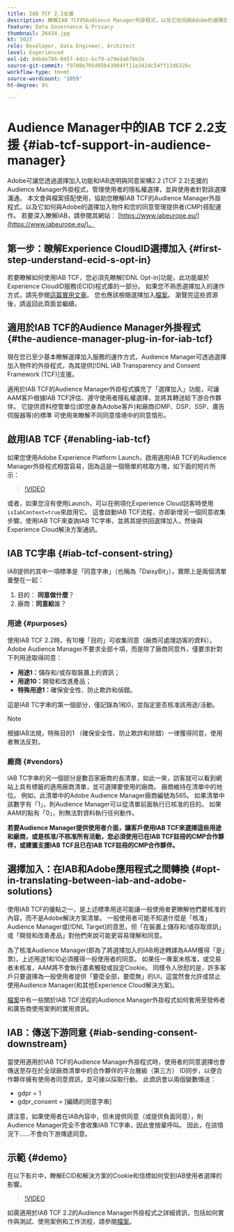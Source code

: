 ```yaml
---
title: IAB TCF 2.2支援
description: 瞭解IAB TCF的Audience Manager外掛程式，以及它如何與Adobe的選擇加入物件及您的同意管理提供者(CMP)搭配運作。
feature: Data Governance & Privacy
thumbnail: 26434.jpg
kt: 5027
role: Developer, Data Engineer, Architect
level: Experienced
exl-id: 04b4e786-0457-4dcc-bcf9-a79eda67bb2e
source-git-commit: f9708e705d95b43084ff11e342dc54ff11d6326c
workflow-type: tm+mt
source-wordcount: '1059'
ht-degree: 0%

---
```


# Audience Manager中的IAB TCF 2.2支援 {#iab-tcf-support-in-audience-manager}

Adobe可讓您透過選擇加入功能和IAB透明與同意架構2.2 (TCF 2.2)支援的Audience Manager外掛程式，管理使用者的隱私權選擇，並與使用者針對該選擇溝通。 本文會與檔案搭配使用，協助您瞭解IAB TCF的Audience Manager外掛程式，以及它如何與Adobe的選擇加入物件和您的同意管理提供者(CMP)搭配運作。 若要深入瞭解IAB，請參閱其網站： [https://www.iabeurope.eu/](https://www.iabeurope.eu/)。

## 第一步：瞭解Experience CloudID選擇加入 {#first-step-understand-ecid-s-opt-in}

若要瞭解如何使用IAB TCF，您必須先瞭解[!DNL Opt-in]功能，此功能屬於Experience CloudID服務(ECID)程式庫的一部分。 如果您不熟悉選擇加入的運作方式，請先參閱[這篇實用文章](https://experienceleague.adobe.com/docs/core-services-learn/tutorials/id-service/use-opt-in-to-control-experience-cloud-activities-based-on-user-consent.html)。 您也應該檢閱選擇加入[檔案](https://experienceleague.adobe.com/docs/id-service/using/implementation/opt-in-service/optin-overview.html)。 瀏覽完這些資源後，請返回此頁面並繼續。

## 適用於IAB TCF的Audience Manager外掛程式 {#the-audience-manager-plug-in-for-iab-tcf}

現在您已至少基本瞭解選擇加入服務的運作方式，Audience Manager可透過選擇加入物件的外掛程式，為其提供[!DNL IAB Transparency and Consent Framework (TCF)]支援。

適用於IAB TCF的Audience Manager外掛程式擴充了「選擇加入」功能，可讓AAM客戶根據IAB TCF評估、遵守使用者隱私權選擇，並將其轉送給下游合作夥伴。 它提供資料控管單位(即您身為Adobe客戶)和廠商(DMP、DSP、SSP、廣告伺服器等)的標準 可使用來瞭解不同同意情境中的同意情形。

## 啟用IAB TCF {#enabling-iab-tcf}

如果您使用Adobe Experience Platform Launch，啟用適用IAB TCF的Audience Manager外掛程式相當容易，因為這是一個簡單的核取方塊，如下面的短片所示：

>[!VIDEO](https://video.tv.adobe.com/v/26433/?quality=12)

或者，如果您沒有使用Launch，可以在例項化Experience Cloud訪客時使用`isIabContext=true`來啟用它。 這會啟動IAB TCF流程，亦即新增另一個同意收集步驟，使用IAB TCF來查詢IAB TC字串，並將其提供回選擇加入，然後與Experience Cloud解決方案通訊。

## IAB TC字串 {#iab-tcf-consent-string}

IAB提供的其中一項標準是「同意字串」（也稱為「DaisyBit」），實際上是兩個清單彙整在一起：

1. 目的： **同意做什麼**？
1. 廠商：**同意給**&#x200B;誰？

### 用途 {#purposes}

使用IAB TCF 2.2時，有10種「目的」可收集同意（廠商可處理訪客的資料）。 Adobe Audience Manager不要求全部十項，而是除了廠商同意外，僅要求針對下列用途取得同意：

* **用途1：**&#x200B;儲存和/或存取裝置上的資訊；
* **用途10：**&#x200B;開發和改進產品；
* **特殊用途1：**&#x200B;確保安全性、防止欺詐和偵錯。

這是IAB TC字串的第一個部分，僅記錄為1和0，並指定是否核准該用途/活動。

>[!NOTE]
>
>根據IAB法規，特殊目的1 （確保安全性、防止欺詐和除錯）一律獲得同意，使用者無法反對。

### 廠商 {#vendors}

IAB TC字串的另一個部分是數百家廠商的長清單，如此一來，訪客就可以看到網站上具有標籤的適用廠商清單，並可選擇要使用的廠商。 廠商維持在清單中的地位。 例如，此清單中的Adobe Audience Manager廠商編號為565。 如果清單中該數字有「1」，則Audience Manager可以從清單前面執行已核准的目的。 如果AAM的點有「0」，則無法對資料執行任何動作。

**若要Audience Manager提供使用者介面，讓客戶使用IAB TCF來選擇這些用途和廠商，或是核准/不核准所有活動，您必須使用已在IAB TCF註冊的CMP合作夥伴，或建置支援IAB TCF且已在IAB TCF註冊的CMP合作夥伴。**

## 選擇加入：在IAB和Adobe應用程式之間轉換 {#opt-in-translating-between-iab-and-adobe-solutions}

使用IAB TCF的優點之一，是上述標準用途可能讓一般使用者更瞭解他們要核准的內容，而不是Adobe解決方案清單。 一般使用者可能不知道什麼是「核准」Audience Manager或[!DNL Target]的意思，但「在裝置上儲存和/或存取資訊」或「開發和改善產品」對他們來說可能更容易理解和同意。

為了核准Audience Manager(即為了將選擇加入的IAB用途轉譯為AAM獲得「是」票)，上述用途1和10必須獲得一般使用者的同意。 如果任一專案未核准，或交易者未核准，AAM將不會執行畫素觸發或設定Cookie。 同樣令人欣慰的是，許多客戶只要選擇為一般使用者提供「要麼全部，要麼無」的UI，這當然會允許或禁止使用Audience Manager(和其他Experience Cloud解決方案)。

[檔案](https://experienceleague.adobe.com/docs/audience-manager/user-guide/overview/data-privacy/consent-management/aam-iab-plugin.html?lang=en)中有一些關於IAB TCF流程的Audience Manager外掛程式如何套用至發佈者和廣告商使用案例的實用資訊。

## IAB：傳送下游同意 {#iab-sending-consent-downstream}

當使用適用於IAB TCF的Audience Manager外掛程式時，使用者的同意選擇也會傳送至存在於全球廠商清單中的合作夥伴的平台層級（第三方） ID同步，以便合作夥伴擁有使用者同意資訊，並可據以採取行動。 此資訊會以兩個變數傳送：

* gdpr = 1
* gdpr_consent = [編碼的同意字串]

請注意，如果使用者在IAB內容中，但未提供同意（或提供負面同意），則Audience Manager完全不會收集IAB TC字串，因此會捨棄呼叫。 因此，在該情況下……不會向下游傳遞同意。

## 示範 {#demo}

在以下影片中，瞭解ECID和解決方案的Cookie和信標如何受到IAB使用者選擇的影響。

>[!VIDEO](https://video.tv.adobe.com/v/26434/?quality=12)

如需適用於IAB TCF 2.2的Audience Manager外掛程式之詳細資訊，包括如何實作與測試、使用案例和工作流程，請參閱[檔案](https://experienceleague.adobe.com/docs/audience-manager/user-guide/overview/data-privacy/consent-management/aam-iab-plugin.html)。
